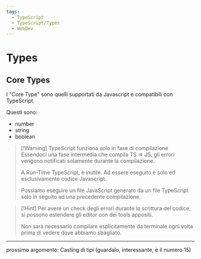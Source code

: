 ```yaml
---
tags:
  - TypeScript
  - TypeScript/Types
  - WebDev
---
```


# Types

## Core Types 

I "Core Type" sono quelli supportati da Javascript e compatibili con TypeScript. 

Questi sono:

- number
- string
- boolean


> [!Warning] TypeScript funziona solo in fase di compilazione
> Essendoci una fase intermedia che compila TS => JS, gli errori vengono notificati solamente durante la compilazione. 
> 
> A Run-Time TypeScript, è inutile. Ad essere eseguito è solo ed esclusivamente codice Javascript. 
> 
> Possiamo eseguire un file JavaScript generato da un file TypeScript solo in seguito ad una precedente compilazione.

> [!Hint]
> Per avere un check degli errori durante la scrittura del codice, si possono estendere gli editor con dei tools appositi.
> 
> Non sarà necessario compilare esplicitamente da terminale ogni volta prima di vedere dove abbiamo sbagliato.
> 

***

prossimo argomento: Casting di tipi (guardalo, interessante, è il numero 15)